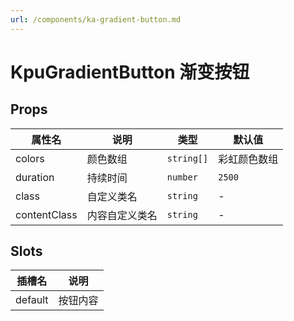 ```yaml
---
url: /components/ka-gradient-button.md
---
```

# KpuGradientButton 渐变按钮

## Props

| 属性名       | 说明           | 类型       | 默认值       |
| ------------ | -------------- | ---------- | ------------ |
| colors       | 颜色数组       | `string[]` | 彩虹颜色数组 |
| duration     | 持续时间       | `number`   | `2500`       |
| class        | 自定义类名     | `string`   | -            |
| contentClass | 内容自定义类名 | `string`   | -            |

## Slots

| 插槽名  | 说明     |
| ------- | -------- |
| default | 按钮内容 |
